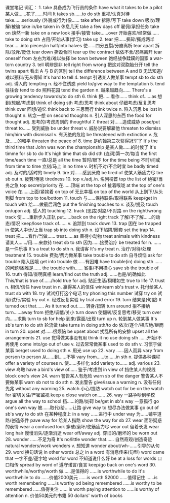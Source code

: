 课堂笔记
词汇：
    1.  take
        具备成为飞行员的条件            have what it takes to be a pilot
        某人做......花了......时间      It takes sb......to do sth
        重视/认真对待                   take......seriously
        (外貌或行为)像......            take after
        拆除/写下                       take down
        吸收/理解/被骗                  take in/be taken in
        休息几天                        take a few days off
        雇佣/承担任务                   take on
        焕然一新                        take on a new look
        接手/接管                       take......over
        开始喜欢/经常做......           take to doing sth
        占用/开始从事(学习)             take up
    2.  tear
        把......撕碎/撕成两半           tear......into pieces/in half/into halves
        使......四分五裂/分崩离析       tear apart
        拆除/驳斥/贬低                  tear down
        撕毁合同                        tear up the contract
        依依不舍/忍痛离开               tear oneself from
        左右为难/难以抉择               be town between
        饱经战争蹂躏的国家              a war-torn country
    3.  tell
        明辨是非                        tell right from wrong
        把这对双胞胎分开                tell the twins apart
        看出 A 与 B 的区别              tell the difference between A and B
        无法知道/难以预料/无从得知      It's hard to tell
    4.  tempt
        引诱某人做某事          tempt sb to do sth
        adj. 诱人的             tempting
        n. 经不住诱惑           yield to/give way to the temptation
    5.  tend
        往往会                  tend to do
        照料花园                tend the garden
        n. 越来越趋向......     There's a growing tendency towards/to do sth
    6.  think
        把......看作......      think of......as
        想到/想起/考虑到        think of doing sth
        考虑/思考               think about
        仔细考虑/反复思考       think over
        回想/追忆               think back to
        三思而行                think twice
        n. 陷入沉思             be lost in thought
        n. 转念一想             on second thoughts
        n. 引人深思的东西       the food for thought
        adj. 思考的/考虑周到的  thoughtful
    7.  threat
        对......造成威胁        pose/put threat to......
        受到威胁                be under threat
        v. 威胁说要解雇他       threaten to dismiss him/him with dismissal
        v. 有灭绝的危险         be threatened with extinction
        v. 危及......的和平     threaten the peace of
    8.  time
        是约翰第三次获得冠军了  It's the third time that John was won the championship
        是某人做......的时候了  It's timme for sb to do
                                It's high time that sb did sth
        (连词)第一次/每当       the first time/each time
        一直/总是               all the time
        暂时/眼下               for the time being
        不时/间或               from time to time
        立刻/马上               in no time
        v. 时机不对/不合时宜    be badly timed
        adj. 及时的/适时的      timely
    9.  tire
        对......感到厌倦        be tired of
        使某人筋疲力尽          tire sb out
        n. 疲劳/倦怠            tiredness
    10. top v./adj./n.
        名列榜首               top the list of
        绝密/当务之急           top secret/priority
        在......顶端            at the top of
        扯着喉咙                at the top of one's voice
        在......上面/紧挨着     on top of
        无比幸福                on top of the world
        从上到下/从头到脚       from top to toe/bottom
    11. touch
        与......保持联系/取得联系   keep/get in touch with
        给.....做最后润色           put the finishing touches to
        v. 谈及/提及                touch on/upon
        adj. 感人的                 touching
    12. track
        (思路)对路/不对路               on the right/wrong track
        使......重新步入正轨            put......back on the right track
        了解/不了解......的动态/情况    keep/lose track of......
        v. 追踪到                       track down
    13. trap
        困在                be trapped in
        使某人中计/上当     trap sb into doing sth
        n. 设下陷阱/圈套    set the trap
    14. treat
        把......看作/当做......         treat......as
        善待小动物                      treat animals with kindness
        请某人....../用.....来款待      treat sb to sth
        因为......接受治疗              be treated for
        n. ......是一件乐事             It's a treat to do sth
        n. 我请客                       It's my treat
        n. 治疗/对待/处理               treatment
    15. trouble
        费劲/费力做某事                 take trouble to do sth
        自寻烦恼                        ask for trouble
        陷入困境                        get into trouble
        做......有困难                  have trouble(in) doing sth
        ......的问题/困难是......       the trouble with......
        省事/不用操心                   save sb the trouble of
    16. truth
        得知/查明真相                   learn/find out the truth
        adj. ......也是/的确如此        This/that is true of....../hold true for
        adj. 贴近生活/栩栩如生          true to life
    17. trust
        n. 相信/信任                    have trust in
        n. 赢得某人的信任               win/earn sb's trust
        v. 托付给某人                   trust sb with
    18. try
        试试打打这个电话                try phoning this number
        试穿                            try on
        试用/试行/实验                  try out
        n. 经过反复实验                 by trial and error
    19. turn
        结果是(句型)                    It turned out that......
                                        As it turned out......
        转身/扭转                       turn around
        拒不接纳                        turn......away from
        拒绝/调低/关小                  turn down
        使翻转/反复思考/移交            turn over
        向......求助                    turn to sb for help
        到来/露面/出现                  turn up
        n. 轮到某人做某事               It's sb's turn to do sth
        轮流做                          take turns in doing sth/to do
        依次/逐个/相应地/继而           in turn
    20. upset
        对......很烦恼          be upset about
        扰乱所有的安排          upset all the arrangements
    21. use
        觉得做某事没有用        think it no use doing sth
        ......开始/不再使用     come into/go out of use
        v. 过去常常做某事       used to do sth
        v. 习惯于做某事         be/get used to doing sth
        v. 用光                 use up
    22. vary
        ......因人而异          vary from person to person
        从......到......不等    vary from......to......in sth
        n. 提供各种课程         offer a variety of courses
        n. 使......多样化       add variety to......
        adj.                    various
    23. view
        鸟瞰                have a bird's view of......
        鉴于/考虑到         in view of
        挡住某人的视线      block one's view
    24. warn
        警告某人有危险      warn sb of the danger
        警告某人不要做某事  warn sb not to do sth
        n. 发出警告         give/issue a warning
        n. 没有任何先兆     without any warning
    25. watch
        小心/提防           watch out for
                            be on the watch for
        密切关注/严密监视   keep a close watch on......
    26. way
        一路争吵到学校              argue all the way to school
        挡......的路/妨碍           be/get in sb's way
        一意孤行                    go one's own way
        被......取代/给......让路   give way to
        想尽办法做某事              go out of sb's way to do sth
        在某种程度上                in a way
        ......进行中                under way
        为......铺平道路/创造条件   pave way for
        给某人指路                  show the way for sb
    27. wear
        面带疑惑的表情              wear a confused look
        穿破/磨坏/使筋疲力尽        wear out
        留着长发                    wear long hair
        慢慢消失/逐渐消逝           wear off/away
        adj. 穿旧的/磨坏的          be worn out
    28. wonder
        ......不足为奇              It's no/little wonder that......
        自然奇观/创造奇迹           natural wonders/work wonders
        v. 想知道                   wonder about/wh-......引导的从句
    29. word
        换句话说                    in other words
        总之                        in a word
        有消息传来(句型)            word came that
        一字不差/逐字地             word for word
        不知道说什么好              be at a loss for words
        口口相传                    spread by word of
        遵守诺言/食言               keep/go back on one's word
    30. worthwhile/worthy/worth
        做......是值得的            ......is worthwhile to do
                                    It's worthwhile to do
        ......价值2000美元          ......is worth $2000
        ......值得记住              ......is worth remembering
                                    ......is worthy od being remembered
                                    ......is worthy to be remembered
        ......值得关注              ...... is worth paying attention to
                                    ......is worthy of attention
        n. 价值50美元的书籍         50 dollars' worth of books